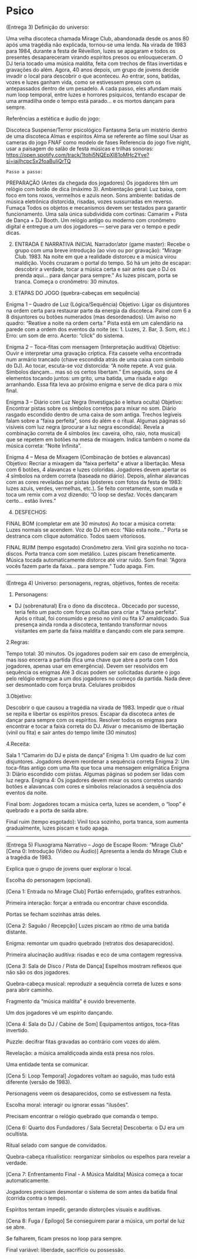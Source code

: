 # Psico
(Entrega 3)
   Definição do universo:

Uma velha discoteca chamada Mirage Club, abandonada desde os anos 80 após uma tragédia não explicada, tornou-se uma lenda.
Na virada de 1983 para 1984, durante a festa de Réveillon, luzes se apagaram e todos os presentes desapareceram virando espíritos presos ou enlouqueceram. O DJ teria tocado uma música maldita, feita com trechos de fitas invertidas e gravações do além.
Agora, 40 anos depois, um grupo de jovens decide invadir o local para descobrir o que aconteceu. Ao entrar, sons, batidas, vozes e luzes ganham vida, como se estivessem presos com os antepassados dentro de um pesadelo.
A cada passo, eles afundam mais num loop temporal, entre luzes e horrores psíquicos, tentando escapar de uma armadilha onde o tempo está parado... e os mortos dançam para sempre.

   Referências a estética e áudio do jogo:

Discoteca
Suspense/Terror psicológico
Fantasma
Seria um mistério dentro de uma discoteca 
Almas e espíritos
Alma se referente ao filme soul
Usar as cameras do jogo FNAF como modelo de fases 
Referencia do jogo five night, usar a paisagem do salão de festa 
músicas e trilhas sonoras: 
https://open.spotify.com/track/1tohi5NQEpXI81oMHc2Yve?si=iajIhcpcSx2foaBuliQrTQ

    Passo a passo:

PREPARAÇÃO (Antes da chegada dos jogadores)
Os jogadores têm um relógio com botão de dica (máximo 3).
Ambientação geral:
Luz baixa, com foco em tons roxos, vermelhos e azuis neon.
Sons ambiente: batidas de música eletrônica distorcida, risadas, vozes sussurradas em reverso.
Fumaça
Todos os objetos e mecanismos devem ser testados para garantir funcionamento.
Uma sala única subdividida com cortinas: Camarim + Pista de Dança + DJ Booth.
Um relógio antigo ou moderno com cronômetro digital é entregue a um dos jogadores — serve para ver o tempo e pedir dicas.


2. ENTRADA E NARRATIVA INICIAL
Narrador/ator (game master):
 Recebe o grupo com uma breve introdução (ao vivo ou por gravação):
“Mirage Club. 1983. Na noite em que a realidade distorceu e a música virou maldição. Vocês cruzaram o portal do tempo. Só há um jeito de escapar: descobrir a verdade, tocar a música certa e sair antes que o DJ os prenda aqui... para dançar para sempre.”
As luzes piscam, porta se tranca. Começa o cronômetro: 30 minutos.

3. ETAPAS DO JOGO (quebra-cabeças em sequência)

Enigma 1 – Quadro de Luz (Lógica/Sequência)
Objetivo: Ligar os disjuntores na ordem certa para restaurar parte da energia da discoteca.
Painel com 6 a 8 disjuntores ou botões numerados (mas desordenados).
Um aviso no quadro: “Reative a noite na ordem certa.”
Pista está em um calendário na parede com a ordem dos eventos da noite (ex: 1. Luzes, 2. Bar, 3. Som, etc.)
Erro: um som de erro.
Acerto: “click” do sistema.

Enigma 2 – Toca-fitas com mensagem (Interpretação auditiva)
Objetivo: Ouvir e interpretar uma gravação críptica.
Fita cassete velha encontrada num armário trancado (chave escondida atrás de uma caixa com simbolo do DJ).
Ao tocar, escuta-se voz distorcida:
 “A noite repete. A voz guia. Símbolos dançam... mas só os certos libertam.”
Em seguida, sons de 4 elementos tocando juntos: um grito, uma batida, uma risada e algo arranhando. 
Essa fita leva ao próximo enigma e serve de dica para o mix final.

Enigma 3 – Diário com Luz Negra (Investigação e leitura oculta)
Objetivo: Encontrar pistas sobre os símbolos corretos para mixar no som.
Diário rasgado escondido dentro de uma caixa de som antiga.
Trechos legíveis falam sobre a “faixa perfeita”, sons do além e o ritual.
Algumas páginas só visíveis com luz negra (procurar a luz negra escondida).
Revela a combinação correta de 4 símbolos (ex: caveira, olho, raio, nota musical) que se repetem em botões na mesa de mixagem.
Indica também o nome da música correta: “Noite Infinita”.

Enigma 4 – Mesa de Mixagem (Combinação de botões e alavancas)
Objetivo: Recriar a mixagem da “faixa perfeita” e ativar a libertação.
Mesa com 6 botões, 4 alavancas e luzes coloridas.
Jogadores devem apertar os 4 símbolos na ordem correta (baseada no diário).
Depois, alinhar alavancas com as cores reveladas por pistas (pôsteres com fotos da festa de 1983: luzes azuis, verdes, vermelhas, etc.).
Se feito corretamente, som muda e toca um remix com a voz dizendo:
 “O loop se desfaz. Vocês dançaram certo... estão livres.”

4. DESFECHOS:

FINAL BOM (completar em até 30 minutos)
Ao tocar a música correta:
Luzes normais se acendem.
Voz do DJ em eco: “Não esta noite...”
Porta se destranca com clique automático.
Todos saem vitoriosos.

FINAL RUIM (tempo esgotado)
Cronômetro zera.
Vinil gira sozinho no toca-discos.
Porta tranca com som metálico.
Luzes piscam freneticamente.
Música tocada automaticamente distorce até virar ruído.
Som final: “Agora vocês fazem parte da faixa... para sempre.”
Tudo apaga. Fim.

__________________________________________________________________________________________________________________________________________________________________
(Entrega 4)
   Universo: personagens, regras, objetivos, fontes de receita:

1. Personagens:

- DJ  (sobrenatural)
Era o dono da discoteca..
Obcecado por sucesso, teria feito um pacto com forças ocultas para criar a “faixa perfeita”.
Após o ritual, foi consumido e preso no vinil ou fita k7 amaldiçoado.
Sua presença ainda ronda a discoteca, tentando transformar novos visitantes em parte da faixa maldita e dançando com ele para sempre.

2.Regras:

Tempo total: 30 minutos.
Os jogadores podem sair em caso de emergência, mas isso encerra a partida (fica uma chave que abre a porta com 1 dos jogadores, apenas usar em emergência).
Devem ser resolvidos em sequência os enigmas 
Até 3 dicas podem ser solicitadas durante o jogo pelo relógio entregue a um dos jogadores no começo da partida.
Nada deve ser desmontado com força bruta. 
Celulares proibidos

3.Objetivo:

Descobrir o que causou a tragédia na virada de 1983.
Impedir que o ritual se repita e libertar os espíritos presos.
Escapar da discoteca antes de dançar para sempre com os espíritos.
Resolver todos os enigmas para encontrar e tocar a faixa correta do DJ.
Ativar o mecanismo de libertação (vinil ou fita) e sair antes do tempo limite (30 minutos)

4.Receita:

Sala 1 “Camarim do DJ e pista de dança”
Enigma 1: Um quadro de luz com disjuntores. Jogadores devem reordenar a sequência correta
Enigma 2: Um toca-fitas antigo com uma fita que toca uma mensagem enigmática
Enigma 3: Diário escondido com pistas. Algumas páginas só podem ser lidas com luz negra.
Enigma 4: Os jogadores devem mixar os sons corretos usando botões e alavancas com cores e símbolos relacionados à sequência dos eventos da noite.


Final bom: Jogadores tocam a música certa, luzes se acendem, o “loop” é quebrado e a porta de saída abre.


Final ruim (tempo esgotado): Vinil toca sozinho, porta tranca, som aumenta gradualmente, luzes piscam e tudo apaga.

__________________________________________________________________________________________________________________________________________________________________
  (Entrega 5)
Fluxograma Narrativo – Jogo de Escape Room: “Mirage Club”
[Cena 0: Introdução (Vídeo ou Áudio)]
Apresenta a lenda do Mirage Club e a tragédia de 1983.


Explica que o grupo de jovens quer explorar o local.


Escolha do personagem (opcional).


[Cena 1: Entrada no Mirage Club]
Portão enferrujado, grafites estranhos.


Primeira interação: forçar a entrada ou encontrar chave escondida.


Portas se fecham sozinhas atrás deles.


[Cena 2: Saguão / Recepção]
Luzes piscam ao ritmo de uma batida distante.


Enigma: remontar um quadro quebrado (retratos dos desaparecidos).


Primeira alucinação auditiva: risadas e eco de uma contagem regressiva.


[Cena 3: Sala de Disco / Pista de Dança]
Espelhos mostram reflexos que não são os dos jogadores.


Quebra-cabeça musical: reproduzir a sequência correta de luzes e sons para abrir caminho.


Fragmento da “música maldita” é ouvido brevemente.


Um dos jogadores vê um espírito dançando.


[Cena 4: Sala do DJ / Cabine de Som]
Equipamentos antigos, toca-fitas invertido.


Puzzle: decifrar fitas gravadas ao contrário com vozes do além.


Revelação: a música amaldiçoada ainda está presa nos rolos.


Uma entidade tenta se comunicar.


[Cena 5: Loop Temporal]
Jogadores voltam ao saguão, mas tudo está diferente (versão de 1983).


Personagens veem os desaparecidos, como se estivessem na festa.


Escolha moral: interagir ou ignorar essas “ilusões”.


Precisam encontrar o relógio quebrado que comanda o tempo.


[Cena 6: Quarto dos Fundadores / Sala Secreta]
Descoberta: o DJ era um ocultista.


Ritual selado com sangue de convidados.


Quebra-cabeça ritualístico: reorganizar símbolos ou espelhos para revelar a verdade.


[Cena 7: Enfrentamento Final - A Música Maldita]
Música começa a tocar automaticamente.


Jogadores precisam desmontar o sistema de som antes da batida final (corrida contra o tempo).


Espíritos tentam impedir, gerando distorções visuais e auditivas.


[Cena 8: Fuga / Epílogo]
Se conseguirem parar a música, um portal de luz se abre.


Se falharem, ficam presos no loop para sempre.


Final variável: liberdade, sacrifício ou possessão.
